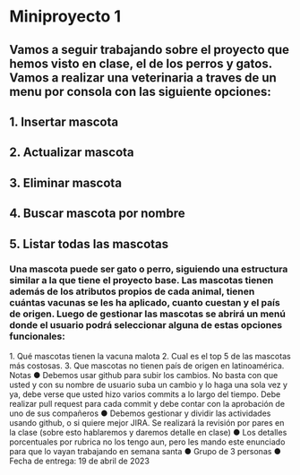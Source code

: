 
<h1>Miniproyecto 1</h1>
<h2>Vamos a seguir trabajando sobre el proyecto que hemos visto en clase, el de los perros y gatos.
Vamos a realizar una veterinaria a traves de un menu por consola con las siguiente opciones:
<h2>1. Insertar mascota</h2>
<h2>2. Actualizar mascota</h2>
<h2>3. Eliminar mascota</h2>
<h2>4. Buscar mascota por nombre</h2>
<h2>5. Listar todas las mascotas</h2>
<h3>Una mascota puede ser gato o perro, siguiendo una estructura similar a la que tiene el proyecto
base. Las mascotas tienen además de los atributos propios de cada animal, tienen cuántas
vacunas se les ha aplicado, cuanto cuestan y el país de origen.
Luego de gestionar las mascotas se abrirá un menú donde el usuario podrá seleccionar alguna
de estas opciones funcionales:</h3>
1. Qué mascotas tienen la vacuna malota
2. Cual es el top 5 de las mascotas más costosas.
3. Que mascotas no tienen país de origen en latinoamérica.
Notas
● Debemos usar github para subir los cambios. No basta con que usted y con su nombre
de usuario suba un cambio y lo haga una sola vez y ya, debe verse que usted hizo
varios commits a lo largo del tiempo. Debe realizar pull request para cada commit y
debe contar con la aprobación de uno de sus compañeros
● Debemos gestionar y dividir las actividades usando github, o si quiere mejor JIRA.
Se realizará la revisión por pares en la clase (sobre esto hablaremos y daremos detalle
en clase)
● Los detalles porcentuales por rubrica no los tengo aun, pero les mando este enunciado
para que lo vayan trabajando en semana santa
● Grupo de 3 personas
● Fecha de entrega: 19 de abril de 2023</h2>
